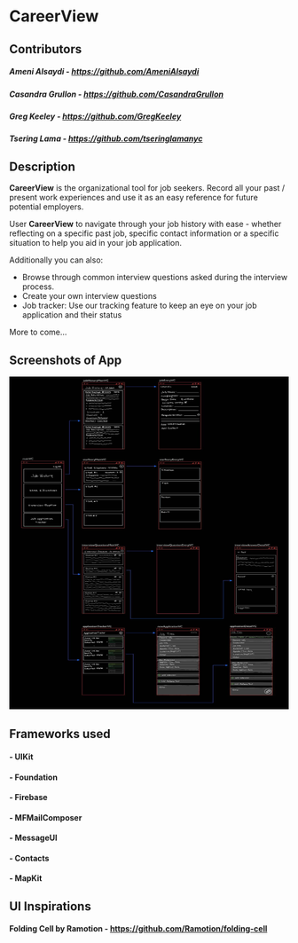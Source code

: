 # CareerView

## Contributors
##### **Ameni Alsaydi** - https://github.com/AmeniAlsaydi
##### **Casandra Grullon** - https://github.com/CasandraGrullon
##### **Greg Keeley** - https://github.com/GregKeeley
##### **Tsering Lama** - https://github.com/tseringlamanyc

## Description
**CareerView** is the organizational tool for job seekers. Record all your past / present work experiences and use it as an easy reference for future potential employers. 

User **CareerView** to navigate through your job history with ease - whether reflecting on a specific past job, specific contact information or a specific situation to help you aid in your job application. 

Additionally you can also:
 * Browse through common interview questions asked during the interview process.
 * Create your own interview questions
 * Job tracker: Use our tracking feature to keep an eye on your job application and their status 

More to come...

## Screenshots of App
<img src="Media/Wireframe.jpg" alt="Wireframe" width="600" height="600" />

## Frameworks used
#### - UIKit 
#### - Foundation
#### - Firebase  
#### - MFMailComposer
#### - MessageUI
#### - Contacts
#### - MapKit

## UI Inspirations
#### Folding Cell by Ramotion - https://github.com/Ramotion/folding-cell
